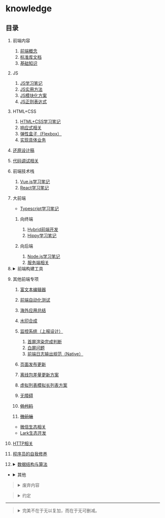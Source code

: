# knowledge

## 目录
1. 前端内容

    1. [前端概念](./网站前端/前端内容/README.md)
    2. [标准库文档](./网站前端/前端内容/标准库文档.md)
    3. [基础知识](./网站前端/前端内容/基础知识.md)
2. JS

    1. [JS学习笔记](./网站前端/JS学习笔记/README.md)
    2. [JS实用方法](./网站前端/JS方法积累/实用方法/README.md)
    3. [JS模块化方案](./网站前端/JS模块化方案/README.md)
    4. [JS正则表达式](./网站前端/JS正则表达式/README.md)
3. HTML+CSS

    1. [HTML+CSS学习笔记](./网站前端/HTML+CSS学习笔记/README.md)
    2. [响应式相关](./网站前端/HTML+CSS学习笔记/响应式相关.md)
    3. [弹性盒子（Flexbox）](./网站前端/HTML+CSS学习笔记/弹性盒子（Flexbox）.md)
    4. [实现具体业务](./网站前端/HTML+CSS学习笔记/实现具体业务.md)
4. [还原设计稿](./网站前端/还原设计稿/README.md)
5. [代码调试相关](./网站前端/代码调试相关/README.md)
6. 前端技术栈

    1. [Vue.js学习笔记](./网站前端/Vue.js学习笔记/README.md)
    2. [React学习笔记](./网站前端/React学习笔记/README.md)
7. 大前端

    - [Typescript学习笔记](./网站前端/Typescript学习笔记/README.md)

    1. 向终端

        1. [Hybrid前端开发](./网站前端/Hybrid前端开发/README.md)
        2. [Hippy学习笔记](./网站前端/Hippy学习笔记/README.md)
    2. 向后端

        1. [Node.js学习笔记](./网站前端/Node.js学习笔记/README.md)
        2. [服务端相关](./网站前端/服务端相关/README.md)
8. <details>

    <summary>前端构建工具</summary>

    1. [webpack学习笔记](./网站前端/webpack学习笔记/README.md)
    2. [Babel学习笔记](./网站前端/Babel学习笔记/README.md)
    3. [yarn+Lerna学习笔记](./网站前端/yarn+Lerna学习笔记/README.md)
    4. [ESLint+Prettier学习笔记](./网站前端/ESLint+Prettier学习笔记/README.md)
    5. [Node.js脚手架（TypeScript+pm2或nodemon+--inspect）](./网站前端/Node.js脚手架（TypeScript+pm2或nodemon+--inspect）/README.md)
    6. [我安装的全局仓库](./网站前端/Node.js学习笔记/我安装的全局仓库.md)
    </details>
9. 其他前端专项

    1. [富文本编辑器](./网站前端/其他前端专项/富文本编辑器/README.md)
    1. [前端自动化测试](./网站前端/其他前端专项/前端自动化测试/README.md)
    1. [海外应用总结](./网站前端/其他前端专项/海外应用总结/README.md)
    1. [水印合成](./网站前端/其他前端专项/水印合成/README.md)
    1. [监控系统（上报设计）](./网站前端/其他前端专项/监控系统（上报设计）/README.md)

        1. [首屏渲染完成判断](./网站前端/其他前端专项/首屏渲染完成判断/README.md)
        1. [白屏问题](./网站前端/其他前端专项/白屏问题/README.md)
        1. [前端日志输出规范（Native）](./网站前端/其他前端专项/前端日志输出规范（Native）/README.md)
    1. [页面发布更新](./网站前端/其他前端专项/页面发布更新/README.md)
    1. [离线包差量更新方案](./网站前端/其他前端专项/离线包差量更新方案/README.md)
    1. [虚拟列表模拟长列表方案](./网站前端/其他前端专项/虚拟列表模拟长列表方案/README.md)
    1. [无障碍](./网站前端/其他前端专项/无障碍/README.md)
    1. ~~[低代码](./网站前端/其他前端专项/低代码/README.md)~~
    1. ~~[微前端](./网站前端/其他前端专项/微前端/README.md)~~

    - [微信生态相关](./网站前端/其他前端专项/微信生态相关/README.md)
    - [Lark生态开发](./网站前端/其他前端专项/Lark生态开发/README.md)
10. [HTTP相关](./网站前端/HTTP相关/README.md)
11. [程序员的自我修养](./网站前端/程序员的自我修养/README.md)
12. <details>

    <summary><a href="https://github.com/realgeoffrey/knowledge/blob/master/网站前端/数据结构与算法/README.md">数据结构与算法</a></summary>

    1. [LeetCode记录](./网站前端/数据结构与算法/LeetCode记录/README.md)
    2. [JS手写代码](./网站前端/JS方法积累/手写代码/README.md)
    </details>

- <details>

    <summary>其他</summary>

    1. [/工具使用](./工具使用/README.md)
    2. [/环境安装、配置](./环境安装、配置/README.md)
    </details>

><details>
><summary>废弃内容</summary>
>
>1. [兼容至ie6](./网站前端/兼容至ie6/README.md)
>2. [JS废弃代码](./网站前端/JS方法积累/废弃代码/README.md)
>3. [原生JS宽高](./网站前端/JS学习笔记/原生JS宽高.md)
>4. [gulp使用](./网站前端/gulp使用/README.md)
>5. 初始化模板
>
>    1. [cssReset.scss](./网站前端/初始化模板/cssReset.scss)
>    2. [init.html](./网站前端/初始化模板/init.html)
>6. [SCSS使用](./网站前端/SCSS使用/README.md)
></details>

><details>
><summary>约定</summary>
>
>1. `+`、`-`含义
>
>    1. `ie8+`：包括ie8以及高于ie8的ie浏览器。
>    2. `ie8-`：包括ie8以及低于ie8的ie浏览器。
>2. 变量命名含义
>
>    1. `dom`：`Element`实例（或`document`、`Node`实例）
>    2. `$dom`：jQuery（或Zepto）对象包装的DOM元素
>    3. `obj`：对象实例
>    4. `arr`：数组实例
>3. 浏览器针对的系统环境
>
>    1. `PC`：针对桌面端制作的网页（系统包括：macOS、Windows）。
>    2. `WAP`：针对移动端（手机浏览器或Hybrid App）制作的页面（系统包括：iOS、Android）。
>4. 默认仅针对浏览器的JS运行时环境（JavaScript runtime environment）
>
>    其他JS运行时环境：Node.js、[Deno](https://github.com/denoland/deno)、[Bun](https://github.com/oven-sh/bun)。
>5. 原型链（`[[Prototype]]`）
>
>    （非标准）`对象.__proto__`等价于：`Object.getPrototypeOf(对象)/Object.setPrototypeOf(对象, 原型对象)`
>6. 父子级含义
>
>    广义上可能包含祖先级、孙辈级之间关系，不仅仅是一层父子间关系。
></details>

---
><details>
><summary>完美不在于无以复加，而在于无可删减。</summary>
>
>[![Star History Chart](https://api.star-history.com/svg?repos=realgeoffrey/knowledge&type=Date)](https://star-history.com/#realgeoffrey/knowledge&Date)
></details>
